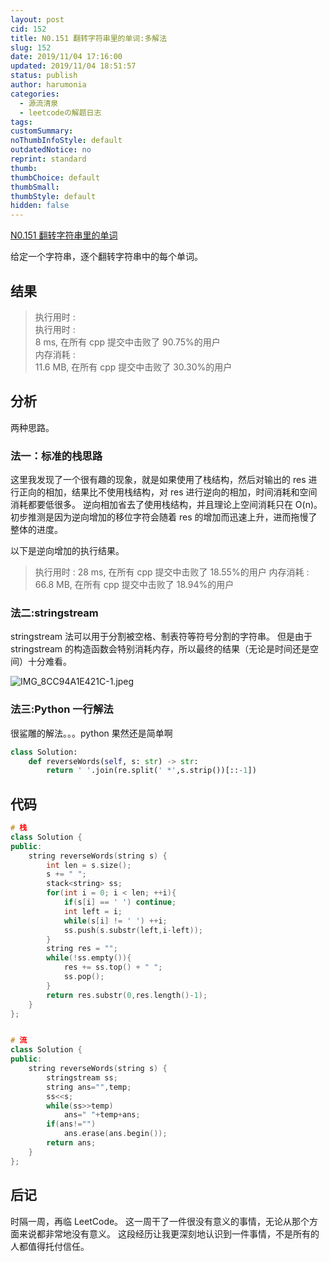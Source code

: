 ```yaml
---
layout: post
cid: 152
title: N0.151 翻转字符串里的单词:多解法
slug: 152
date: 2019/11/04 17:16:00
updated: 2019/11/04 18:51:57
status: publish
author: harumonia
categories:
  - 源流清泉
  - leetcodeの解题日志
tags:
customSummary:
noThumbInfoStyle: default
outdatedNotice: no
reprint: standard
thumb:
thumbChoice: default
thumbSmall:
thumbStyle: default
hidden: false
---
```


[N0.151 翻转字符串里的单词](https://leetcode-cn.com/problems/reverse-words-in-a-string/)

给定一个字符串，逐个翻转字符串中的每个单词。

<!-- more -->

## 结果

> 执行用时 :  
> 执行用时 :  
> 8 ms, 在所有 cpp 提交中击败了 90.75%的用户  
> 内存消耗 :  
> 11.6 MB, 在所有 cpp 提交中击败了 30.30%的用户

## 分析

两种思路。

### 法一：标准的栈思路

这里我发现了一个很有趣的现象，就是如果使用了栈结构，然后对输出的 res 进行正向的相加，结果比不使用栈结构，对 res 进行逆向的相加，时间消耗和空间消耗都要低很多。
逆向相加省去了使用栈结构，并且理论上空间消耗只在 O(n)。
初步推测是因为逆向增加的移位字符会随着 res 的增加而迅速上升，进而拖慢了整体的进度。

以下是逆向增加的执行结果。

> 执行用时 :
> 28 ms, 在所有 cpp 提交中击败了 18.55%的用户
> 内存消耗 :
> 66.8 MB, 在所有 cpp 提交中击败了 18.94%的用户

### 法二:stringstream

stringstream 法可以用于分割被空格、制表符等符号分割的字符串。
但是由于 stringstream 的构造函数会特别消耗内存，所以最终的结果（无论是时间还是空间）十分难看。

![IMG_8CC94A1E421C-1.jpeg](http://www.harumonia.top/usr/uploads/2019/11/1846534912.jpeg)

### 法三:Python 一行解法

很鲨雕的解法。。。python 果然还是简单啊

```python
class Solution:
    def reverseWords(self, s: str) -> str:
        return ' '.join(re.split(' *',s.strip())[::-1])
```

## 代码

```c++
# 栈
class Solution {
public:
    string reverseWords(string s) {
        int len = s.size();
        s += " ";
        stack<string> ss;
        for(int i = 0; i < len; ++i){
            if(s[i] == ' ') continue;
            int left = i;
            while(s[i] != ' ') ++i;
            ss.push(s.substr(left,i-left));
        }
        string res = "";
        while(!ss.empty()){
            res += ss.top() + " ";
            ss.pop();
        }
        return res.substr(0,res.length()-1);
    }
};


# 流
class Solution {
public:
    string reverseWords(string s) {
        stringstream ss;
        string ans="",temp;
        ss<<s;
        while(ss>>temp)
            ans=" "+temp+ans;
        if(ans!="")
            ans.erase(ans.begin());
        return ans;
    }
};
```

## 后记

时隔一周，再临 LeetCode。
这一周干了一件很没有意义的事情，无论从那个方面来说都非常地没有意义。
这段经历让我更深刻地认识到一件事情，不是所有的人都值得托付信任。
